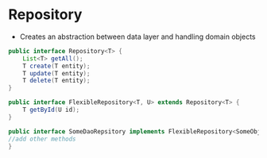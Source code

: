 # Repository

- Creates an abstraction between data layer and handling domain objects

```java
public interface Repository<T> {
    List<T> getAll();
    T create(T entity);
    T update(T entity);
    T delete(T entity);
}

public interface FlexibleRepository<T, U> extends Repository<T> {
    T getById(U id);
}

public interface SomeDaoRepsitory implements FlexibleRepository<SomeObject, Long> {
//add other methods
}
```
